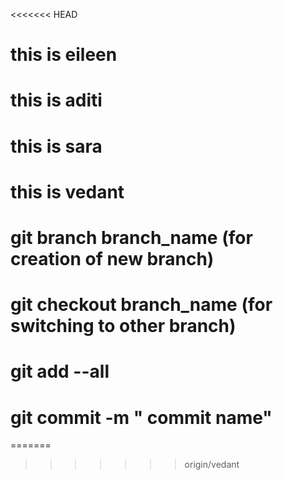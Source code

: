 <<<<<<< HEAD
# this is eileen
# this is aditi
# this is sara
# this is vedant
# git branch branch_name (for creation of new branch)
# git checkout branch_name (for switching to other branch)
# git add --all  
# git commit -m " commit name"
=======




>>>>>>> origin/vedant
